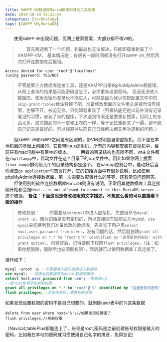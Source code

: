 ```yaml
---
title: XAMPP-VM数据库MariaDB使用其他工具连接
date: 2019-10-19 15:21:04
categories: [technology]
tags: [XAMPP-VM,MariaDB]
---
```


&emsp;&emsp;使用`XAMPP-VM`出现问题，但网上搜索答案，大部分都不带`VM`的。
<!-- more-->
>&emsp;&emsp;首先我遇到了一个问题，到最后也无法解决，只能卸载重新装了个XAMPP-VM。
基本情况是：有很长一段时间都没有打开`XAMPP-VM`, 然后再次打开连数据库后报错。
```
Access denied for user 'root'@'localhost' 
(using password: YES/NO)
```
>不管是第三方数据库连接工具，还是XAMPP自带的phpMyAdmin都报错，从网上查询的结果是可能密码遗忘了，必须重新设置密码。
>但我无法进入数据库，使用无密码登录也不能进入，可能是因为我以前把配置文件中的`skip-grant-tables`给注释掉了吧，准备修改里面的文件但总是提示没有权限，也解不开，被迫无奈，只能卸载重装了（归根结底还是以前并没有记录笔记的习惯，安装了新的程序，下次遇到情况还是要重新搜索，但网上的东西太多，这次搜到的不一定和上次的一样，等于记忆重新来了一遍，那干脆自己记录是最好的。可以规避掉以前自己已经解决但又再次遇到的问题。）

&emsp;&emsp;但`XAMPP-VM`和`XAMPP`之间是有区别的，带VM说明是自带虚拟机，而不是在本地机器的基础上创建的，它自带linux虚拟机，所有的内容都安装在虚拟机中，目前只有mac电脑中有带`VM`的版本。
&emsp;&emsp;两者的目录结构也有所不同，`VM`主文件都在`/opt/lampp`中，启动文件在这个目录下的`bin`文件中。因此如果你网上搜索`linux xampp`排列前几个的目录结构都是这个。 
在xampp控制台中，启动好后当你点击`go application`时首页打开，它的初始页面中有很多说明，比如使用phpMyAdmin连接数据库，第一次需要改配置什么的等等，还有常见问题回答。
&emsp;&emsp;但使用别的软件连接数据库`MariaDB`则没有说明，正常用其他数据库工具连接刚开始都会报`Host...is not allowed to connect to this MariaDB server...`这个错误。
**备注：下面这段是修改权限的文字描述，不想这么看的可以直接看下面的操作**
>修改权限：
&emsp;&emsp;你需要从`terminal`中进入虚拟机，先使用命令`mysql -uroot -p`，因为初始是没有密码的，所以直接回车就能进入mysql，`use mysql`来切换到我们准备修改的数据库，先查询下用户表`select host,user,password from user;`，没有问题的话，然后就创建`grant all privileges on *.* to 'root'@'%' identified by '这里是你的密码' with grant option;`，创建好后，记得要刷下权限`flush privileges;`（注：如果你想删除，删除后也必须刷权限），然后就可以使用数据库工具连接了。

操作如下：
```sql
mysql -uroot -p --不需要输入密码直接进入数据库
use mysql; --切换当前数据库为mysql数据库模块
select host,user,password from user;--先查询sql
--给root账号添加新的权限
grant all privileges on *.* to 'root'@'%' identified by '这里是你的密码' with grant option;
flush privileges;--添加完毕后，需要刷新权限
```
如果发现设置权限的密码不是自己想要的，就删除user表中的%这条数据
```
delete from user where host='%';//如果发现设置错了
flush privileges;//刷新权限
```
（Navicat,tablePlus都能连上了，账号是root,密码是之前创建账号权限是输入的密码，比如我在本地的密码就习惯使用自己名字的拼音，免得忘记）
